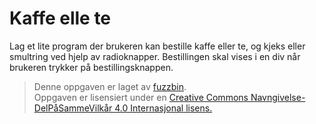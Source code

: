 Kaffe elle te
=============

Lag et lite program der brukeren kan bestille kaffe eller te, og kjeks eller smultring ved hjelp av radioknapper. Bestillingen skal vises i en div når brukeren trykker på bestillingsknappen.

>Denne oppgaven er laget av [fuzzbin](https://github.com/fuzzbin).  
>Oppgaven er lisensiert under en
>[Creative Commons Navngivelse-DelPåSammeVilkår 4.0 Internasjonal lisens.
](http://creativecommons.org/licenses/by-sa/4.0/)